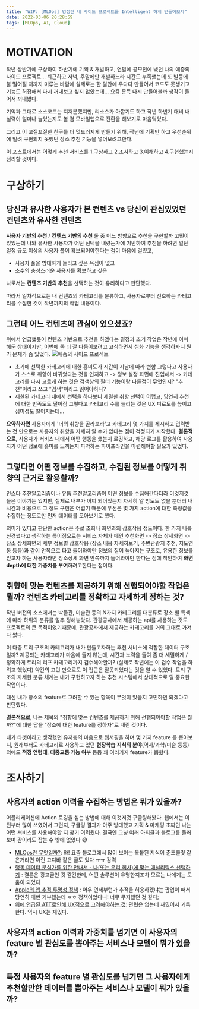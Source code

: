 ```yaml
---
title: "WIP: [MLOps] 멍청한 내 사이드 프로젝트를 Intelligent 하게 만들어보자"
date: 2022-03-06 20:28:59
tags: [MLOps, AI, Cloud]
---
```


# MOTIVATION

작년 상반기에 구상하여 하반기에 기획 & 개발하고, 연말에 공모전에 냈던 나의 애증의 사이드 프로젝트...
퇴근하고 저녁, 주말에만 개발하느라 시간도 부족했는데 또 발등에 불 떨어질 때까지 미루는 바람에 실제로는 한 달안에 우다다 만들어서
코드도 못생기고 기능도 허접해서 다시 꺼내보고 싶지 않았는데... 요즘 문득 다시 만들어볼까 생각이 들어서 꺼내봤다.

기억과 그대로 소스코드는 지저분했지만, 리소스가 아깝기도 하고 작년 하반기 대비 내 실력이 얼마나 늘었는지도 볼 겸 모바일앱으로 전환을 해보기로 마음먹었다.

그리고 이 꼬질꼬질한 친구를 더 멋드러지게 만들기 위해, 작년에 기획만 하고 우선순위에 밀려 구현되지 못했던 장소 추천 기능을 넣어보려고한다.

이 포스트에서는 어떻게 추천 서비스를 1.구상하고 2.조사하고 3.이해하고 4.구현했는지 정리할 것이다.

# 구상하기

## 당신과 유사한 사용자가 본 컨텐츠 vs 당신이 관심있었던 컨텐츠와 유사한 컨텐츠

**사용자 기반의 추천** / **컨텐츠 기반의 추천** 둘 중 어느 방향으로 추천을 구현할까 고민이 있었는데
나와 유사한 사용자가 어떤 선택을 내렸는가에 기반하여 추천을 하려면 일단 일정 규모 이상의 사용자 풀이 확보되어야한다는 점이 마음에 걸렸고,

- 사용자 풀을 방대하게 늘리고 싶은 욕심이 없고
- 소수의 충성스러운 사용자를 확보하고 싶은

나로서는 **컨텐츠 기반의 추천**을 선택하는 것이 유리하다고 판단했다.

따라서 일차적으로는 내 컨텐츠의 카테고리를 분류하고, 사용자로부터 선호하는 카테고리를 수집한 것이 작년까지의 작업 내용이다.

## 그런데 어느 컨텐츠에 관심이 있으셨죠?

위에서 언급했듯이 컨텐츠 기반으로 추천을 하겠다는 결정과 초기 작업은 작년에 이미 해둔 상태이지만, 이번에 좀 더 잘 다듬어보려고 고심하면서 심화 기능을 생각하자니 뭔가 문제가 좀 있었다.
![애증의 사이드 프로젝트](/images/playwith_preference_draft.png)

- 초기에 선택한 카테고리에 대한 흥미도가 시간이 지남에 따라 변함
  그렇다고 사용자가 스스로 취향이 바뀌었다는 것을 인지하고 -> 정보 설정 화면에 진입해서 -> 카테고리를 다시 고르게 하는 것은 검색창의 필터 기능이랑 다른점이 무엇인지? "추천"이라고 쓰고 "검색"이라고 읽어야하나?
- 제한된 카테고리 내에서 선택을 하다보니 세밀한 취향 선택이 어렵고, 당연히 추천에 대한 만족도도 떨어짐
  그렇다고 카테고리 수를 늘리는 것은 UX 피로도를 높이고 심미성도 떨어지는데...

**요약하자면** 사용자에게 '너의 취향을 골라보라'고 카테고리 몇 가지를 제시하고 입력받는 것 만으로는 사용자의 취향을 자세히 알 수가 없다는 점이 걱정되기 시작했다.
**결론적으로**, 사용자가 서비스 내에서 어떤 행동을 했는지 로깅하고, 해당 로그를 활용하여 사용자가 어떤 정보에 흥미를 느끼는지 파악하는 파이프라인을 마련해야할 필요가 있었다.

## 그렇다면 어떤 정보를 수집하고, 수집된 정보를 어떻게 취향의 근거로 활용할까?

인스타 추천알고리즘이나 유튭 추천알고리즘이 어떤 정보를 수집해간다더라 이것저것 들은 이야기는 있지만, 실제로 내부가 어찌 되어있는지 자세히 알 방도도 없을 뿐더러 내 시간과 비용으로 그 정도 구현은 어렵기 때문에 우선은 몇 가지 action에 대한 측정값을 수집하는 정도로만 먼저 데이터를 모아보기로 했다.

의미가 있다고 판단한 action은 주로 조회나 화면과의 상호작용 정도이다. 한 가지 나름 신경썼다고 생각하는 특이점으로는 서비스 자체가 메인 추천화면 -> 장소 상세화면 -> 장소 상세화면의 세부 정보별 상호작용 (장소 내용 자세히보기, 주변관광지 추천, 지도연동 등등)과 같이 안쪽으로 타고 들어와야만 정보의 질이 높아지는 구조로, 유용한 정보를 얻고자 하는 사용자라면 장소상세 화면 안쪽까지 들어와야만 한다는 점에 착안하여 **화면 depth에 대한 가중치를 부여**하려고한다는 점이다.

## 취향에 맞는 컨텐츠를 제공하기 위해 선행되어야할 작업은 뭘까? 컨텐츠 카테고리를 정확하고 자세하게 정하는 것?

작년 버전의 소스에서는 박물관, 미술관 등의 N가지 카테고리를 대분류로 장소 별 특색에 따라 하위의 분류를 얼추 정해놓았다. 관광공사에서 제공하는 api를 사용하는 것도 프로젝트의 큰 목적이었기때문에, 관광공사에서 제공하는 카테고리를 거의 그대로 가져다 썼다.

이 다중 트리 구조의 카테고리가 내가 만들고자하는 추천 서비스에 적합한 데이터 구조일까? 제공되는 카테고리가 마음에 들지 않는데, 시간과 노력을 들여 좀 더 세밀하게 / 정확하게 트리의 리프 카테고리까지 검수해야할까? (실제로 작년에는 이 검수 작업을 하려고 했었다)
약간의 고민 만으로도 이 접근은 잘못되었다는 것을 알 수 있었다. 트리 구조의 자세한 분류 체계는 내가 구현하고자 하는 추천 시스템에서 상대적으로 덜 중요한 작업이다.

대신 내가 장소의 feature로 고려할 수 있는 항목이 무엇이 있을지 고민하면 되겠다고 판단했다.

**결론적으로**, 나는 제목의 "취향에 맞는 컨텐츠를 제공하기 위해 선행되어야할 작업은 뭘까?"에 대한 답을 "장소에 대한 feature를 정하자"로 내린 것이다.

내가 타겟이라고 생각했던 유저층의 마음으로 웹서핑을 하며 몇 가지 feature 를 뽑아보니, 원래부터도 카테고리로 사용하고 있던 **현장학습 지식의 분야**(역사/과학/미술 등등) 외에도 **적정 연령대**, **대중교통 가능 여부** 등등 꽤 여러가지 feature가 뽑혔다.

# 조사하기

## 사용자의 action 이력을 수집하는 방법은 뭐가 있을까?

어플리케이션에 Action 로깅을 심는 방법에 대해 이것저것 구글링해봤다. 웹에서는 이전부터 많이 쓰였어서 그런지, 구글링 결과가 아주 방대했고 기획 & 마케팅 초짜인 나는 어떤 서비스를 사용해야할 지 찾기 어려웠다. 결국엔 그냥 여러 아티클과 블로그를 둘러보며 감이라도 잡는 수 밖에 없었다 😅

- [MLOps란 무엇일까?](https://medium.com/daria-blog/mlops-%EB%9E%80-%EB%AC%B4%EC%97%87%EC%9D%BC%EA%B9%8C-7ba8d9aae221): 와! 요즘 블로그에서 많이 보이는 복붙된 지식이 준초콜릿 같은거라면 이런 고디바 같은 글도 있다 ㅠㅠ 감격
- [행동 데이터 분석가를 위한 안내서 - 나(또는 우리 회사)에 맞는 애널리틱스 선택하기](https://brunch.co.kr/@userhabit/52) : 결론은 광고글인 것 같긴한데, 어떤 솔루션이 유명한지조차 모르는 나에게는 도움이 되었다
- [Apple의 앱 추적 투명성 정책](https://www.itworld.co.kr/news/191844) : 어우 언제부턴가 추적을 허용하겠냐는 팝업이 떠서 당연히 매번 거부했는데 ㅎㅎ 정책이었다니! 너무 무지했던 것 같다;
- [위에 언급된 ATT로인해 UX적으로 고려해야하는 것](https://www.adjust.com/ko/blog/opt-in-design-for-apple-app-tracking-transparency-att-ios14/): 관련은 없는데 재밌어서 기록한다. 역시 UX는 재밌다.

## 사용자의 action 이력과 가중치를 넘기면 이 사용자의 feature 별 관심도를 뽑아주는 서비스나 모델이 뭐가 있을까?

## 특정 사용자의 feature 별 관심도를 넘기면 그 사용자에게 추천할만한 데이터를 뽑아주는 서비스나 모델이 뭐가 있을까?
